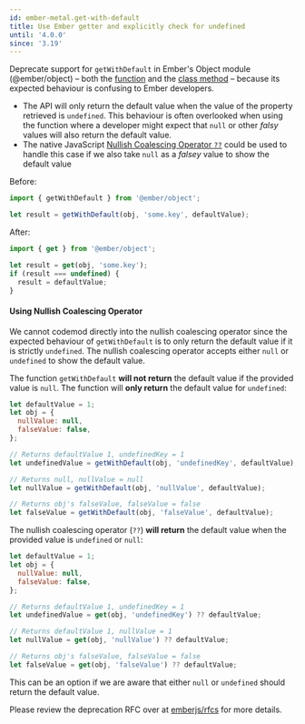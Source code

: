 ```yaml
---
id: ember-metal.get-with-default
title: Use Ember getter and explicitly check for undefined
until: '4.0.0'
since: '3.19'
---
```


Deprecate support for `getWithDefault` in Ember's Object module (@ember/object) – both the [function](https://api.emberjs.com/ember/release/functions/@ember%2Fobject/getWithDefault) and the [class method](https://api.emberjs.com/ember/release/classes/EmberObject/methods/getWithDefault?anchor=getWithDefault) – because its expected behaviour is confusing to Ember developers.

- The API will only return the default value when the value of the property retrieved is `undefined`. This behaviour is often overlooked when using the function where a developer might expect that `null` or other _falsy_ values will also return the default value.
- The native JavaScript [Nullish Coalescing Operator `??`](https://github.com/tc39/proposal-nullish-coalescing) could be used to handle this case if we also take `null` as a _falsey_ value to show the default value

Before:

```js
import { getWithDefault } from '@ember/object';

let result = getWithDefault(obj, 'some.key', defaultValue);
```

After:

```js
import { get } from '@ember/object';

let result = get(obj, 'some.key');
if (result === undefined) {
  result = defaultValue;
}
```

#### Using Nullish Coalescing Operator

We cannot codemod directly into the nullish coalescing operator since the expected behaviour of `getWithDefault` is to only return the default value if it is strictly `undefined`. The nullish coalescing operator accepts either `null` or `undefined` to show the default value.

The function `getWithDefault` **will not return** the default value if the provided value is `null`. The function will **only return** the default value for `undefined`:

```js
let defaultValue = 1;
let obj = {
  nullValue: null,
  falseValue: false,
};

// Returns defaultValue 1, undefinedKey = 1
let undefinedValue = getWithDefault(obj, 'undefinedKey', defaultValue);

// Returns null, nullValue = null
let nullValue = getWithDefault(obj, 'nullValue', defaultValue);

// Returns obj's falseValue, falseValue = false
let falseValue = getWithDefault(obj, 'falseValue', defaultValue);
```

The nullish coalescing operator (`??`) **will return** the default value when the provided value is `undefined` or `null`:

```js
let defaultValue = 1;
let obj = {
  nullValue: null,
  falseValue: false,
};

// Returns defaultValue 1, undefinedKey = 1
let undefinedValue = get(obj, 'undefinedKey') ?? defaultValue;

// Returns defaultValue 1, nullValue = 1
let nullValue = get(obj, 'nullValue') ?? defaultValue;

// Returns obj's falseValue, falseValue = false
let falseValue = get(obj, 'falseValue') ?? defaultValue;
```

This can be an option if we are aware that either `null` or `undefined` should return the default value.

Please review the deprecation RFC over at
[emberjs/rfcs](https://emberjs.github.io/rfcs/0554-deprecate-getwithdefault.html)
for more details.